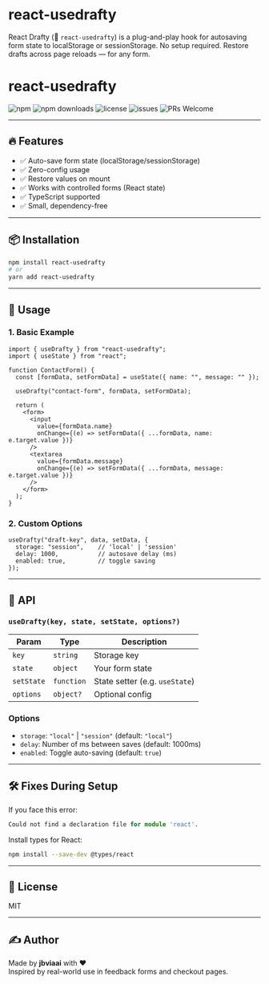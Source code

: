 # react-usedrafty

React Drafty (📄 `react-usedrafty`) is a plug-and-play hook for autosaving form state to localStorage or sessionStorage. No setup required. Restore drafts across page reloads — for any form.

# react-usedrafty

![npm](https://img.shields.io/npm/v/react-usedrafty)
![npm downloads](https://img.shields.io/npm/dt/react-usedrafty)
![license](https://img.shields.io/npm/l/react-usedrafty)
![issues](https://img.shields.io/github/issues/jsbimra/react-usedrafty)
![PRs Welcome](https://img.shields.io/badge/PRs-welcome-brightgreen.svg)


---

## 🔥 Features

- ✅ Auto-save form state (localStorage/sessionStorage)
- ✅ Zero-config usage
- ✅ Restore values on mount
- ✅ Works with controlled forms (React state)
- ✅ TypeScript supported
- ✅ Small, dependency-free

---

## 📦 Installation

```bash
npm install react-usedrafty
# or
yarn add react-usedrafty
```

---

## 🚀 Usage

### 1. Basic Example

```tsx
import { useDrafty } from "react-usedrafty";
import { useState } from "react";

function ContactForm() {
  const [formData, setFormData] = useState({ name: "", message: "" });

  useDrafty("contact-form", formData, setFormData);

  return (
    <form>
      <input
        value={formData.name}
        onChange={(e) => setFormData({ ...formData, name: e.target.value })}
      />
      <textarea
        value={formData.message}
        onChange={(e) => setFormData({ ...formData, message: e.target.value })}
      />
    </form>
  );
}
```

### 2. Custom Options

```tsx
useDrafty("draft-key", data, setData, {
  storage: "session",    // 'local' | 'session'
  delay: 1000,           // autosave delay (ms)
  enabled: true,         // toggle saving
});
```

---

## 📘 API

### `useDrafty(key, state, setState, options?)`

| Param      | Type        | Description |
|------------|-------------|-------------|
| `key`      | `string`    | Storage key |
| `state`    | `object`    | Your form state |
| `setState` | `function`  | State setter (e.g. `useState`) |
| `options`  | `object?`   | Optional config |

### Options

- `storage`: `"local"` | `"session"` (default: `"local"`)
- `delay`: Number of ms between saves (default: 1000ms)
- `enabled`: Toggle auto-saving (default: `true`)

---

## 🛠 Fixes During Setup

If you face this error:

```ts
Could not find a declaration file for module 'react'.
```

Install types for React:

```bash
npm install --save-dev @types/react
```

---

## 📄 License

MIT

---

## ✍️ Author

Made by **jbviaai** with ❤️  
Inspired by real-world use in feedback forms and checkout pages.